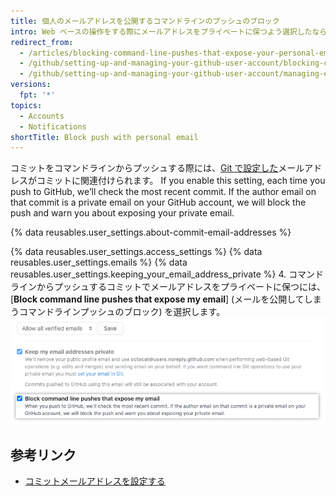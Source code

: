 ```yaml
---
title: 個人のメールアドレスを公開するコマンドラインのプッシュのブロック
intro: Web ベースの操作をする際にメールアドレスをプライベートに保つよう選択したなら、個人のメールアドレスを公開してしまうかもしれないコマンドラインのプッシュをブロックするように選択することもできます。
redirect_from:
  - /articles/blocking-command-line-pushes-that-expose-your-personal-email-address
  - /github/setting-up-and-managing-your-github-user-account/blocking-command-line-pushes-that-expose-your-personal-email-address
  - /github/setting-up-and-managing-your-github-user-account/managing-email-preferences/blocking-command-line-pushes-that-expose-your-personal-email-address
versions:
  fpt: '*'
topics:
  - Accounts
  - Notifications
shortTitle: Block push with personal email
---
```


コミットをコマンドラインからプッシュする際には、[Git で設定した](/articles/setting-your-commit-email-address)メールアドレスがコミットに関連付けられます。 If you enable this setting, each time you push to GitHub, we’ll check the most recent commit. If the author email on that commit is a private email on your GitHub account, we will block the push and warn you about exposing your private email.

{% data reusables.user_settings.about-commit-email-addresses %}

{% data reusables.user_settings.access_settings %}
{% data reusables.user_settings.emails %}
{% data reusables.user_settings.keeping_your_email_address_private %}
4. コマンドラインからプッシュするコミットでメールアドレスをプライベートに保つには、[**Block command line pushes that expose my email**] (メールを公開してしまうコマンドラインプッシュのブロック) を選択します。 ![メールを公開してしまうコマンドラインプッシュをブロックする選択肢](/assets/images/help/settings/email_privacy_block_command_line_pushes.png)

## 参考リンク

- [コミットメールアドレスを設定する](/articles/setting-your-commit-email-address)
